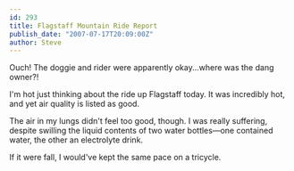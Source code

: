 ```yaml
---
id: 293
title: Flagstaff Mountain Ride Report
publish_date: "2007-07-17T20:09:00Z"
author: Steve
---
```

  
Ouch! The doggie and rider were apparently okay...where was the dang owner?!

I'm hot just thinking about the ride up Flagstaff today. It was incredibly hot, and yet air quality is listed as good.

The air in my lungs didn't feel too good, though. I was really suffering, despite swilling the liquid contents of two water bottles—one contained water, the other an electrolyte drink.

If it were fall, I would've kept the same pace on a tricycle.
